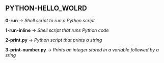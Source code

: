 ## PYTHON-HELLO_WOLRD

**0-run** -> *Shell script to run a Python script*

**1-run-inline** -> *Shell script that runs Python code*

**2-print.py** -> *Python script that prints a string*

**3-print-number.py** -> *Prints an integer stored in a variable followed by a sring*
